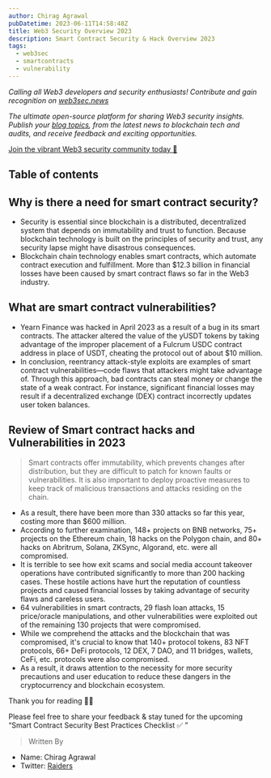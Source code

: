 ```yaml
---
author: Chirag Agrawal
pubDatetime: 2023-06-11T14:58:48Z
title: Web3 Security Overview 2023
description: Smart Contract Security & Hack Overview 2023
tags:
  - web3sec
  - smartcontracts
  - vulnerability
---
```


<em>Calling all Web3 developers and security enthusiasts! Contribute and gain recognition on [web3sec.news](https://web3sec.news/)

The ultimate open-source platform for sharing Web3 security insights. Publish your [blog topics](https://github.com/Web3secNews/blog), 
from the latest news to blockchain tech and audits, and receive feedback and exciting opportunities.</em>

[Join the vibrant Web3 security community today 🤝 ](https://discord.com/invite/CseAxvtrZ3)

## Table of contents

## Why is there a need for smart contract security?

- Security is essential since blockchain is a distributed, decentralized system that depends on immutability and trust to function. Because blockchain technology is built on the principles of security and trust, any security lapse might have disastrous consequences.
- Blockchain chain technology enables smart contracts, which automate contract execution and fulfillment. More than $12.3 billion in financial losses have been caused by smart contract flaws so far in the Web3 industry.

## ****What are smart contract vulnerabilities?****

- Yearn Finance was hacked in April 2023 as a result of a bug in its smart contracts. The attacker altered the value of the yUSDT tokens by taking advantage of the improper placement of a Fulcrum USDC contract address in place of USDT, cheating the protocol out of about $10 million.
- In conclusion, reentrancy attack-style exploits are examples of smart contract vulnerabilities—code flaws that attackers might take advantage of. Through this approach, bad contracts can steal money or change the state of a weak contract. For instance, significant financial losses may result if a decentralized exchange (DEX) contract incorrectly updates user token balances.

## Review of Smart contract hacks and Vulnerabilities in 2023

> Smart contracts offer immutability, which prevents changes after distribution, but they are difficult to patch for known faults or vulnerabilities. 
> It is also important to deploy proactive measures to keep track of malicious transactions and attacks residing on the chain.

- As a result, there have been more than 330 attacks so far this year, costing more than $600 million.
- According to further examination, 148+ projects on BNB networks, 75+ projects on the Ethereum chain, 18 hacks on the Polygon chain, and 80+ hacks on Abritrum, Solana, ZKSync, Algorand, etc. were all compromised.
- It is terrible to see how exit scams and social media account takeover operations have contributed significantly to more than 200 hacking cases. These hostile actions have hurt the reputation of countless projects and caused financial losses by taking advantage of security flaws and careless users.
- 64 vulnerabilities in smart contracts, 29 flash loan attacks, 15 price/oracle manipulations, and other vulnerabilities were exploited out of the remaining 130 projects that were compromised.
- While we comprehend the attacks and the blockchain that was compromised, it's crucial to know that 140+ protocol tokens, 83 NFT protocols, 66+ DeFi protocols, 12 DEX, 7 DAO, and 11 bridges, wallets, CeFi, etc. protocols were also compromised.
- As a result, it draws attention to the necessity for more security precautions and user education to reduce these dangers in the cryptocurrency and blockchain ecosystem.

Thank you for reading ✌🏻

Please feel free to share your feedback & stay tuned for the upcoming “Smart Contract Security Best Practices Checklist ✅ ”

> Written By
- Name: Chirag Agrawal
- Twitter: [Raiders](https://twitter.com/__Raiders)
